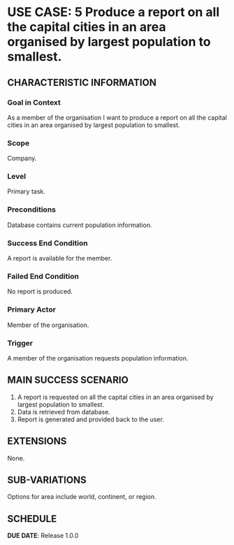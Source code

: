 # USE CASE: 5 Produce a report on all the capital cities in an area organised by largest population to smallest.

## CHARACTERISTIC INFORMATION

### Goal in Context

As a member of the organisation I want to produce a report on all the capital cities in an area organised by largest population to smallest.

### Scope

Company.

### Level

Primary task.

### Preconditions

Database contains current population information.

### Success End Condition

A report is available for the member.

### Failed End Condition

No report is produced.

### Primary Actor

Member of the organisation.

### Trigger

A member of the organisation requests population information.

## MAIN SUCCESS SCENARIO

1. A report is requested on all the capital cities in an area organised by largest population to smallest.
2. Data is retrieved from database.
3. Report is generated and provided back to the user.

## EXTENSIONS

None.

## SUB-VARIATIONS

Options for area include world, continent, or region.

## SCHEDULE

**DUE DATE**: Release 1.0.0